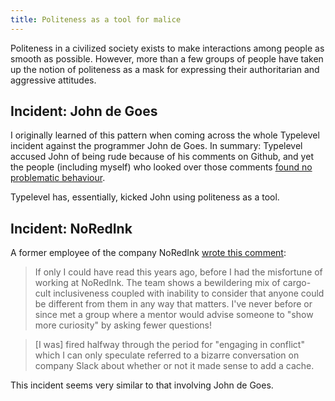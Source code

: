 ```yaml
---
title: Politeness as a tool for malice
---
```


Politeness in a civilized society exists to make interactions among people as smooth as possible. However, more than a few groups of people have taken up the notion of politeness as a mask for expressing their authoritarian and aggressive attitudes. 

## Incident: John de Goes

I originally learned of this pattern when coming across the whole Typelevel incident against the programmer John de Goes. In summary: Typelevel accused John of being rude because of his comments on Github, and yet the people (including myself) who looked over those comments [found no problematic behaviour](https://old.reddit.com/r/scala/comments/d0uqp9/jon_pretty_condemns_deplatforming_attempt_against/ezg1pv5/).

Typelevel has, essentially, kicked John using politeness as a tool.

## Incident: NoRedInk

A former employee of the company NoRedInk [wrote this comment](https://lukeplant.me.uk/blog/posts/why-im-leaving-elm/#comment-4868497335):

> If only I could have read this years ago, before I had the misfortune of working at NoRedInk. The team shows a bewildering mix of cargo-cult inclusiveness coupled with inability to consider that anyone could be different from them in any way that matters. I've never before or since met a group where a mentor would advise someone to "show more curiosity" by asking fewer questions!

> \[I was\] fired halfway through the period for "engaging in conflict" which I can only speculate referred to a bizarre conversation on company Slack about whether or not it made sense to add a cache.

This incident seems very similar to that involving John de Goes.
